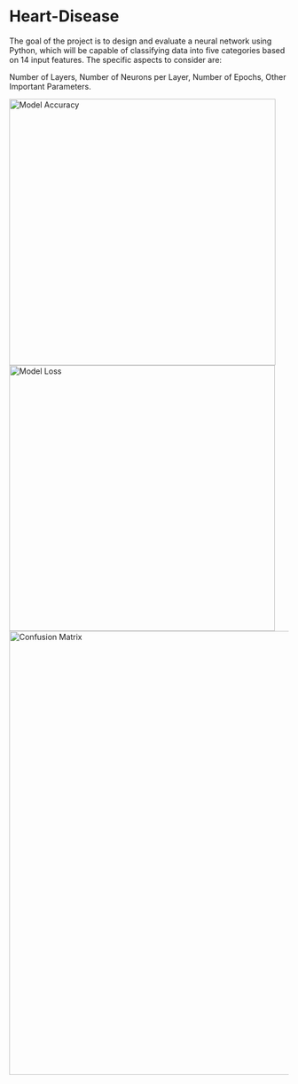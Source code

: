 # Heart-Disease
The goal of the project is to design and evaluate a neural network using Python, which will be capable of classifying data into five categories based on 14 input features. The specific aspects to consider are: 

Number of Layers, Number of Neurons per Layer, Number of Epochs, Other Important Parameters.

<img width="480" alt="Model Accuracy" src="https://github.com/user-attachments/assets/0ac58b52-5a7c-494e-9af9-803ccfd612cc">
<img width="479" alt="Model Loss" src="https://github.com/user-attachments/assets/18437c59-a547-475f-a317-8ae0c34ae0ac">
<img width="800" alt="Confusion Matrix" src="https://github.com/user-attachments/assets/05475dfd-18e4-4fb8-ac43-e968a6df681f">
